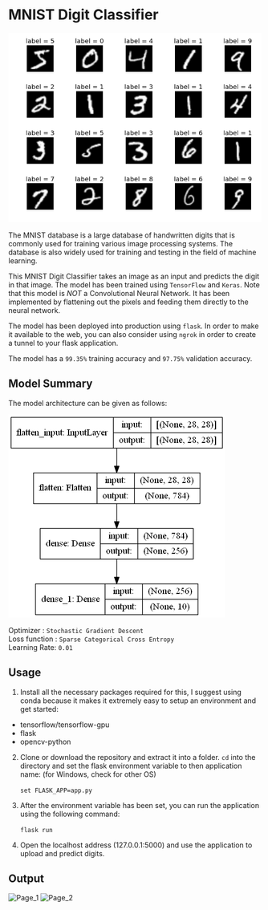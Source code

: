 # MNIST Digit Classifier

![MNIST_Image](mnist_intro.png)

The MNIST database is a large database of handwritten digits that is commonly used for training various image processing systems. The database is also widely used for training and testing in the field of machine learning.

This MNIST Digit Classifier takes an image as an input and predicts the digit in that image. The model has been trained using ```TensorFlow``` and ```Keras```. Note that this model is *NOT* a Convolutional Neural Network. It has been implemented by flattening out the pixels and feeding them directly to the neural network.

The model has been deployed into production using ```flask```. In order to make it available to the web, you can also consider using ```ngrok``` in order to create a tunnel to your flask application.

The model has a ```99.35%``` training accuracy and ```97.75%``` validation accuracy.

## Model Summary

The model architecture can be given as follows:

![Model_Summary](model_summary.png)

Optimizer : ```Stochastic Gradient Descent```\
Loss function : ```Sparse Categorical Cross Entropy```\
Learning Rate: ```0.01```

## Usage

1. Install all the necessary packages required for this, I suggest using conda because it makes it extremely easy to setup an environment and get started:

* tensorflow/tensorflow-gpu
* flask
* opencv-python


2. Clone or download the repository and extract it into a folder. ```cd``` into the directory and set the flask environment variable to then application name: (for Windows, check for other OS)

    ```set FLASK_APP=app.py ```

3. After the environment variable has been set, you can run the application using the following command:

    ``` flask run ```

4. Open the localhost address (127.0.0.1:5000) and use the application to upload and predict digits.


## Output
![Page_1](https://imgur.com/xTIYB1a.png)
![Page_2](https://imgur.com/37NShTl.png)